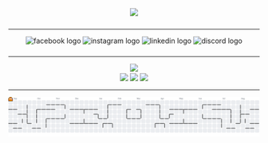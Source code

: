 <div align="center">
  <img height="150" src="https://media.giphy.com/media/M9gbBd9nbDrOTu1Mqx/giphy.gif"  />
</div>

###



###

---

<div align="center">
  <img src="https://raw.githubusercontent.com/alexsagar/profile-readme-generator/master/src/assets/icons/social/facebook/default.svg" width="52" height="40" alt="facebook logo"  />
  <img src="https://raw.githubusercontent.com/alexsagar/profile-readme-generator/master/src/assets/icons/social/instagram/default.svg" width="52" height="40" alt="instagram logo"  />
  <img src="https://raw.githubusercontent.com/alexsagar/profile-readme-generator/master/src/assets/icons/social/linkedin/default.svg" width="52" height="40" alt="linkedin logo"  />
  <img src="https://raw.githubusercontent.com/alexsagar/profile-readme-generator/master/src/assets/icons/social/discord/default.svg" width="52" height="40" alt="discord logo"  />
</div>

###

---

<div align="center">
  <img src="https://skillicons.dev/icons?i=html,css,js,ts,react,nodejs,express,mongodb,nextjs,mysql,postgresql,postman,tailwind,docker,git,figma,photoshop,illustrator" height="120" />
</div>


<!-- STATS (consistent Tokyonight theme) -->
<div align="center">

  <span>
    <img src="https://github-readme-stats.vercel.app/api/top-langs?username=alexsagar&layout=compact&langs_count=8&theme=tokyonight&hide_border=true" height="150" />
  </span>
  
  <span>
    <img src="https://github-readme-stats.vercel.app/api?username=alexsagar&show_icons=true&theme=tokyonight&hide_border=true" height="150" />
  </span>

  <span>
    <img src="https://github-readme-streak-stats.herokuapp.com?user=alexsagar&theme=tokyonight&hide_border=true" height="150" />
  </span>

</div>



---

<div align="center">
  <img src="https://raw.githubusercontent.com/alexsagar/alexsagar/main/dist/pacman-contribution-graph.svg" alt="PacMan Contribution Graph" />
</div>
